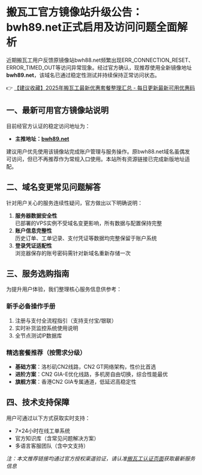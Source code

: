 # 搬瓦工官方镜像站升级公告：bwh89.net正式启用及访问问题全面解析

近期搬瓦工用户反馈原镜像站bwh88.net频繁出现ERR_CONNECTION_RESET、ERROR_TIMED_OUT等访问异常现象。经过官方确认，现推荐使用全新镜像地址**bwh89.net**，该域名已通过稳定性测试并持续保持正常访问状态。

👉 [【建议收藏】2025年搬瓦工最新优惠套餐整理汇总 - 每日更新最新可用优惠码](https://bit.ly/banwagon)

## 一、最新可用官方镜像站说明
目前经官方认证的稳定访问地址为：
- **主推地址：[bwh89.net](https://bit.ly/banwagon)**

建议用户优先使用该镜像站完成账户管理与服务操作。原bwh88.net域名虽偶发可访问，但已不再推荐作为常规入口使用。本站所有资源链接已完成新版地址适配。

## 二、域名变更常见问题解答
针对用户关心的服务连续性疑问，官方做出以下明确说明：

1. **服务器数据安全性**  
已部署的VPS实例不受域名变更影响，所有数据与配置保持完整
2. **账户信息完整性**  
历史订单、工单记录、支付凭证等数据均完整保留于账户系统
3. **登录凭证适配性**  
浏览器保存的账号密码需针对新域名重新存储一次

## 三、服务选购指南
为提升用户体验，我们整理核心服务信息供参考：

### 新手必备操作手册
1. 注册与支付全流程指引（支持支付宝/银联）
2. 实时补货监控系统使用说明
3. 全节点测试IP数据库

### 精选套餐推荐（按需求分级）
- **基础方案**：洛杉矶CN2线路，CN2 GT网络架构，性价比首选
- **进阶方案**：CN2 GIA-E优化线路，多机房自由切换，综合性能最优
- **旗舰方案**：香港CN2 GIA专属通道，低延迟高稳定性

## 四、技术支持保障
用户可通过以下方式获取实时支持：
- 7×24小时在线工单系统
- 官方知识库（含常见问题解决方案）
- 多语言客服团队（含中文支持）

*注：本文推荐链接均通过官方授权渠道验证，请认准[搬瓦工认证页面](https://bit.ly/banwagon)获取最新服务信息*